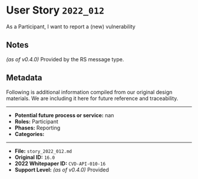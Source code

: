 
# User Story `2022_012` #

<!-- story-start -->As a Participant, I want to report a (new) vulnerability <!-- story-end -->

## Notes ##

*(as of v0.4.0)*
Provided by the RS message type.


## Metadata ##

Following is additional information compiled from our original design materials.
We are including it here for future reference and traceability.

---

- **Potential future process or service:** nan
- **Roles:** Participant
- **Phases:** Reporting
- **Categories:** 

---

- **File:** `story_2022_012.md`
- **Original ID:** `16.0`
- **2022 Whitepaper ID:** `CVD-API-010-16`
- **Support Level:** *(as of v0.4.0)* Provided
